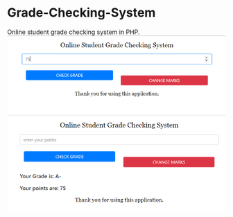 # Grade-Checking-System
Online student grade checking system in PHP.
![picture](before.PNG)
![picture](after.PNG)
